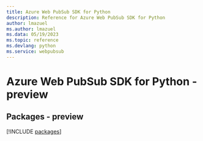 ```yaml
---
title: Azure Web PubSub SDK for Python
description: Reference for Azure Web PubSub SDK for Python
author: lmazuel
ms.author: lmazuel
ms.data: 05/19/2023
ms.topic: reference
ms.devlang: python
ms.service: webpubsub
---
```

# Azure Web PubSub SDK for Python - preview
## Packages - preview
[!INCLUDE [packages](web-pubsub-index.md)]